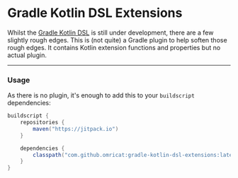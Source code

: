 # Gradle Kotlin DSL Extensions

Whilst the [Gradle Kotlin DSL][1] is still under development,
there are a few slightly rough edges. This is (not quite) a Gradle plugin
to help soften those rough edges. It contains Kotlin extension functions
and properties but no actual plugin.

----
### Usage

As there is no plugin, it's enough to add this to your `buildscript` dependencies:

```gradle
buildscript {
    repositories {
        maven("https://jitpack.io")
    }

    dependencies {
        classpath("com.github.omricat:gradle-kotlin-dsl-extensions:latest.version")
    }
}
```

[1]: https://github.com/gradle/kotlin-dsl/
